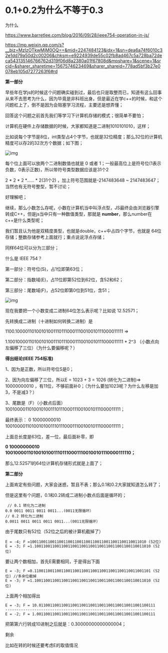 # 0.1+0.2为什么不等于0.3



为什么

https://www.barretlee.com/blog/2016/09/28/ieee754-operation-in-js/



https://mp.weixin.qq.com/s?__biz=MzIzOTkwMjM0OQ==&mid=2247484123&idx=1&sn=dea6a74f6010c32e1dd79a50d2c00206&chksm=e9224939de55c02fb8ad467c5a728ba72deca543135146766762d319f06d8a2380a01f67808d&mpshare=1&scene=1&srcid=&sharer_sharetime=1567574623469&sharer_shareid=778ad5bf3b27e0078eb105d7277263f6#rd



**第一部分**



早些年在学js的时候这个问题确实碰到过，最后也只是取整而已，知道有这么回事从来不去思考为什么，因为毕竟是非科班出身。但是最近在学c++的时候，和这个问题杠上了，倒不是因为会阻塞学习流程，主要还是想弄懂；



回答这个问题之前首先我们等学习下计算机存储的模式；很简单不要怕；



计算机在硬件上存储数据的时候，大家都知道是二进制1010101010，这样；



比如说每个字节是8位，int类型占4个字节，也就是32位精度；那么32位的计算机精度可以存2的32次方个数据；如下图；

![img](http://note.youdao.com/yws/public/resource/154574ce5baad11c39b5e487f925c71a/xmlnote/1D6960C1662E414D83B970496CA9673D/839)



每个位上面可以放两个二进制数值也就是 0 或者 1；一般最高位上是符号位(1表示负数，0表示正数)，所以带符号类型数据应该是31个2



2 * 2 * 2 *...... * 2(31个2)   ，加上符号范围就是-2147483648 ~ 2147483647；当然也有无符号整型，暂不讨论；



好理解吧；



继续，那么小数怎么存呢，小数在计算机当中叫浮点型，JS最终会由浏览器引擎转成C++，但是js当中只有一种数值类型，那就是 **number**，那么number在c++是什么类型呢；



我们暂且认为他是双精度类型，也就是double，c++中占四个字节，也就是 64位存储；整数存储参考上面就行；重点说说浮点存储；

同样64位可以分为三部分；



什么是 IEEE 754？



第一部分：符号位(S)，占1位即第63位；

第二部分：指数域(E)，占11位即第52位到62位，含52和62；

第三部分：尾数域(F)，占52位即第0位到51位，含51；



![img](http://note.youdao.com/yws/public/resource/154574ce5baad11c39b5e487f925c71a/xmlnote/8EB7DE51816D4FA2A2BB54A3DE69D177/859)



现在我要把一个小数变成二进制64位怎么表示呢？比如说   12.52571；

先转换成二进制（十进制如何转换二进制）是

1100.100001101001010011101110001110010010111000011111 =>

1.100100001101001010011101110001110010010111000011111 * 2^3 （小数点向左偏移了三位）（为什么要偏移呢？）



**得出结论(**IEEE 754标准**)**

1、因为是正数，所以符号位S是0；

2、因为向左偏移了三位，所以E = 1023 + 3 = 1026 (转化为二进制)=> 10000000010 ，有11位，不够前面补0；（为什么要加1023呢？为什么左移是加3，不是减3？）

3、尾数是（F）（小数点后面）100100001101001010011101110001110010010111000011111；



最终表示： 0 10000000010 100100001101001010011101110001110010010111000011111；

上面总长度是63位，差一位，最后面补零，即

**0 10000000010 1001000011010010100111011100011100100101110000111110；**

那么12.52571的64位计算机存储形式就是上面了；



**第二部分**



上面肯定有些问题，大家会迷惑，暂且不表；那么0.1和0.2大家就知道怎么转了；

但是这里有个问题，0.1和0.2转成二进制小数点后面是循环的；



```
 // 0.1 转化为二进制
0.0 0011 0011 0011 0011...(0011无限循环）
// 0.2 转化为二进制
0.0011 0011 0011 0011 0011...(0011无限循环）
```



由于尾数只有52位（52位之后的被计算机截掉了）

```
E = -4; F =1001100110011001100110011001100110011001100110011010 (52位)
E = -3; F =1.1001100110011001100110011001100110011001100110011010 (52位)
```



要让两个数相加，首先E需要相同，于是得出下面

```
E = -3; F =0.1100110011001100110011001100110011001100110011001101 (52位) //多余位截掉
E = -3; F =1.1001100110011001100110011001100110011001100110011010 (52位)
```



上面两个相加得出

```
E = -3; F = 10.0110011001100110011001100110011001100110011001100111
-------------------------------------------------------------------
E = -2; F = 1.00110011001100110011001100110011001100110011001100111
```



把第第六行转成10进制之后就是：0.30000000000000004；



剩余

比如在转的时候还要考虑E的取值情况

